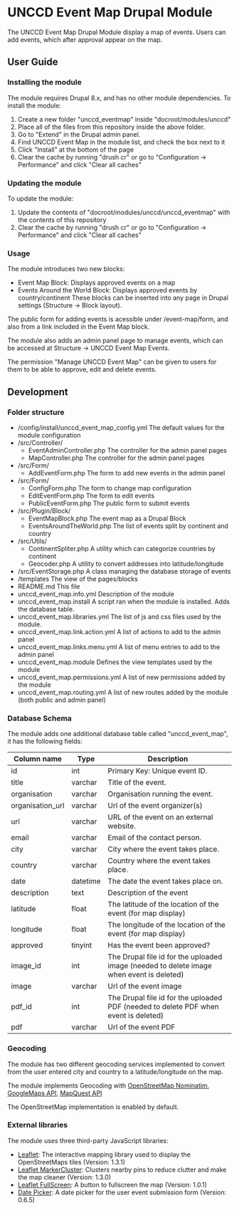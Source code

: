 # UNCCD Event Map Drupal Module
The UNCCD Event Map Drupal Module display a map of events.
Users can add events, which after approval appear on the map.

## User Guide

### Installing the module
The module requires Drupal 8.x, and has no other module dependencies.
To install the module:
1. Create a new folder "unccd_eventmap" inside "docroot/modules/unccd"
2. Place all of the files from this repository inside the above folder.
3. Go to "Extend" in the Drupal admin panel.
4. Find UNCCD Event Map in the module list, and check the box next to it
5. Click "Install" at the bottom of the page
6. Clear the cache by running "drush cr" or go to "Configuration -> Performance" and click "Clear all caches"

### Updating the module
To update the module:
1. Update the contents of "docroot/modules/unccd/unccd_eventmap" with the contents of this repository
2. Clear the cache by running "drush cr" or go to "Configuration -> Performance" and click "Clear all caches"

### Usage

The module introduces two new blocks:
- Event Map Block: Displays approved events on a map
- Events Around the World Block: Displays approved events by country/continent
These blocks can be inserted into any page in Drupal settings (Structure -> Block layout).

The public form for adding events is acessible under /event-map/form, and also from a link included in the Event Map block.

The module also adds an admin panel page to manage events, which can be accessed at Structure -> UNCCD Event Map Events.

The permission "Manage UNCCD Event Map" can be given to users for them to be able to approve, edit and delete events.

## Development

### Folder structure
- /config/install/unccd_event_map_config.yml The default values for the module configuration
- /src/Controller/
    - EventAdminController.php The controller for the admin panel pages
    - MapController.php The controller for the admin panel pages
- /src/Form/
    - AddEventForm.php The form to add new events in the admin panel
- /src/Form/
    - ConfigForm.php The form to change map configuration
    - EditEventForm.php The form to edit events
    - PublicEventForm.php The public form to submit events
- /src/Plugin/Block/
    - EventMapBlock.php The event map as a Drupal Block
    - EventsAroundTheWorld.php The list of events split by continent and country
- /src/Utils/
    - ContinentSpliter.php A utility which can categorize countries by continent
    - Geocoder.php A utility to convert addresses into latitude/longitude
- /src/EventStorage.php A class managing the database storage of events
- /templates The view of the pages/blocks
- README.md This file
- unccd_event_map.info.yml Description of the module
- unccd_event_map.install A script ran when the module is installed. Adds the database table.
- unccd_event_map.libraries.yml The list of js and css files used by the module.
- unccd_event_map.link.action.yml A list of actions to add to the admin panel
- unccd_event_map.links.menu.yml A list of menu entries to add to the admin panel
- unccd_event_map.module Defines the view templates used by the module
- unccd_event_map.permissions.yml A list of new permissions added by the module
- unccd_event_map.routing.yml A list of new routes added by the module (both public and admin panel)

### Database Schema
The module adds one additional database table called "unccd_event_map", it has the following fields:

Column name         | Type     | Description
------------------- | -------- | -------------------
id                  | int      | Primary Key: Unique event ID.
title               | varchar  | Title of the event.
organisation        | varchar  | Organisation running the event.
organisation_url    | varchar  | Url of the event organizer(s)
url                 | varchar  | URL of the event on an external website.
email               | varchar  | Email of the contact person.
city                | varchar  | City where the event takes place.
country             | varchar  | Country where the event takes place.
date                | datetime | The date the event takes place on.
description         | text     | Description of the event
latitude            | float    | The latitude of the location of the event (for map display)
longitude           | float    | The longitude of the location of the event (for map display)
approved            | tinyint  | Has the event been approved?
image_id            | int      | The Drupal file id for the uploaded image (needed to delete image when event is deleted)
image               | varchar  | Url of the event image
pdf_id              | int      | The Drupal file id for the uploaded PDF (needed to delete PDF when event is deleted)
pdf                 | varchar  | Url of the event PDF

### Geocoding
The module has two different geocoding services implemented to convert from the user entered city and country to a latitude/longitude on the map.

The module implements Geocoding with [OpenStreetMap Nominatim](https://wiki.openstreetmap.org/wiki/Nominatim), [GoogleMaps API](https://developers.google.com/maps/documentation/geocoding/intro), [MapQuest API](https://developer.mapquest.com/documentation/geocoding-api/)

The OpenStreetMap implementation is enabled by default.

### External libraries
The module uses three third-party JavaScript libraries:
- [Leaflet](https://leafletjs.com/): The interactive mapping library used to display the OpenStreetMaps tiles (Version: 1.3.1)
- [Leaflet MarkerCluster](https://github.com/Leaflet/Leaflet.markercluster/): Clusters nearby pins to reduce clutter and make the map cleaner (Version: 1.3.0)
- [Leaflet FullScreen](https://github.com/Leaflet/Leaflet.fullscreen): A button to fullscreen the map (Version: 1.0.1)
- [Date Picker](https://fengyuanchen.github.io/datepicker/): A date picker for the user event submission form (Version: 0.6.5)